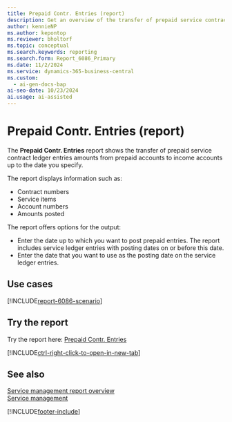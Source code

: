 ```yaml
---
title: Prepaid Contr. Entries (report)
description: Get an overview of the transfer of prepaid service contract ledger entries amounts from prepaid accounts to income accounts.
author: kennieNP
ms.author: kepontop
ms.reviewer: bholtorf
ms.topic: conceptual
ms.search.keywords: reporting
ms.search.form: Report_6086_Primary
ms.date: 11/2/2024
ms.service: dynamics-365-business-central
ms.custom:
  - ai-gen-docs-bap
ai-seo-date: 10/23/2024
ai.usage: ai-assisted
---
```


# Prepaid Contr. Entries (report)

The **Prepaid Contr. Entries** report shows the transfer of prepaid service contract ledger entries amounts from prepaid accounts to income accounts up to the date you specify.

The report displays information such as:

- Contract numbers
- Service items
- Account numbers
- Amounts posted

The report offers options for the output:

- Enter the date up to which you want to post prepaid entries. The report includes service ledger entries with posting dates on or before this date.
- Enter the date that you want to use as the posting date on the service ledger entries.

## Use cases

[!INCLUDE[report-6086-scenario](../includes/report-6086-scenario-include.md)]

<!-- 

Prompt

Below is a report in an ERP system. Provide 3-4 use cases for different personas working with project management or finance for projects.

Format like this:    
  
As a <persona>, use the report to    
* use case 1  
* use case 2    

Do not capitalize the persona names. 

Do not start lines with "Use the data to"

## Report name
Prepaid Contr. Entries

## Report description

### What the report does

### Use cases

Please include your data sources and URLs

-->

## Try the report

Try the report here: [Prepaid Contr. Entries](https://businesscentral.dynamics.com?report=6086)

[!INCLUDE[ctrl-right-click-to-open-in-new-tab](../includes/ctrl-right-click-to-open-in-new-tab.md)]

## See also

[Service management report overview](../service-reports.md)  
[Service management](../service-service.md)  

[!INCLUDE[footer-include](../includes/footer-banner.md)]